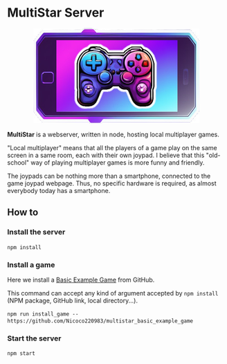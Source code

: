# MultiStar Server

<p align="center">
  <img src="./static/logo.jpg" alt="MultiStar"/>
</p>

__MultiStar__ is a webserver, written in node, hosting local multiplayer games.

"Local multiplayer" means that all the players of a game play on the same screen in a same room, each with their own joypad. I believe that this "old-school" way of playing multiplayer games is more funny and friendly.

The joypads can be nothing more than a smartphone, connected to the game joypad webpage. Thus, no specific hardware is required, as almost everybody today has a smartphone.

## How to

### Install the server

```
npm install
```

### Install a game

Here we install a [Basic Example Game](https://github.com/Nicoco220983/multistar_basic_example_game) from GitHub.

This command can accept any kind of argument accepted by `npm install` (NPM package, GitHub link, local directory...).

```
npm run install_game -- https://github.com/Nicoco220983/multistar_basic_example_game
```

### Start the server

```
npm start
```
